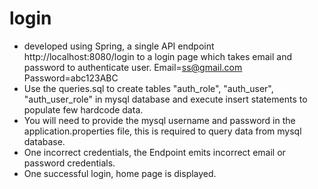# login
- developed using Spring, a single API endpoint http://localhost:8080/login to a login page which takes email and password to authenticate user.
  Email=ss@gmail.com
  Password=abc123ABC
- Use the queries.sql to create tables "auth_role", "auth_user", "auth_user_role" in mysql database and execute insert statements to populate few hardcode data.
- You will need to provide the mysql username and password in the application.properties file, this is required to query data from mysql database.
- One incorrect credentials, the Endpoint emits incorrect email or password credentials.
- One successful login, home page is displayed.
